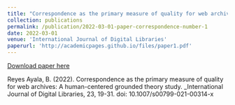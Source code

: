 ```yaml
---
title: "Correspondence as the primary measure of quality for web archives: A human-centered grounded theory study"
collection: publications
permalink: /publication/2022-03-01-paper-correspondence-number-1
date: 2022-03-01
venue: 'International Journal of Digital Libraries'
paperurl: 'http://academicpages.github.io/files/paper1.pdf'
---
```


[Download paper here](http://academicpages.github.io/files/paper1.pdf)

Reyes Ayala, B. (2022). Correspondence as the primary measure of quality for web archives: A
human-centered grounded theory study. _International Journal of Digital Libraries, 23, 19-31. doi:
10.1007/s00799-021-00314-x

